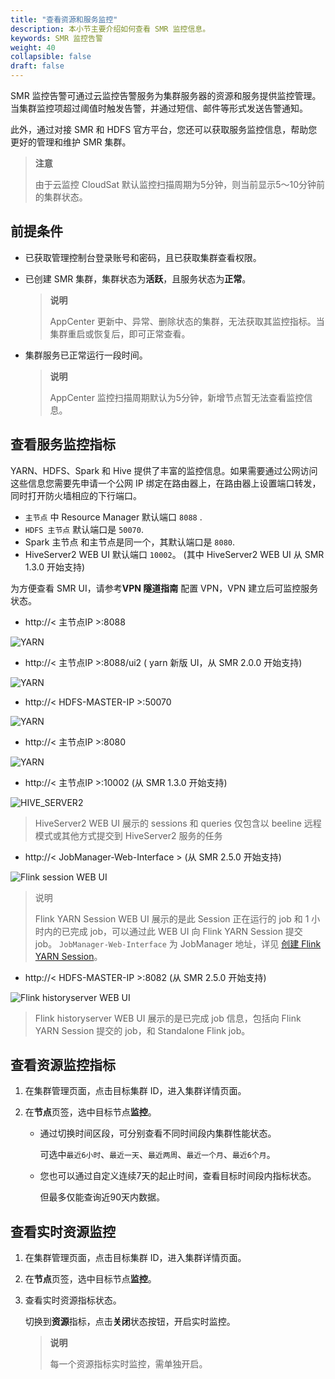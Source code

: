 ```yaml
---
title: "查看资源和服务监控"
description: 本小节主要介绍如何查看 SMR 监控信息。 
keywords: SMR 监控告警
weight: 40
collapsible: false
draft: false
---
```



SMR 监控告警可通过云监控告警服务为集群服务器的资源和服务提供监控管理。当集群监控项超过阈值时触发告警，并通过短信、邮件等形式发送告警通知。

此外，通过对接 SMR 和 HDFS 官方平台，您还可以获取服务监控信息，帮助您更好的管理和维护 SMR 集群。

> **注意**
> 
> 由于云监控 CloudSat 默认监控扫描周期为5分钟，则当前显示5～10分钟前的集群状态。

## 前提条件

- 已获取管理控制台登录账号和密码，且已获取集群查看权限。
- 已创建 SMR 集群，集群状态为**活跃**，且服务状态为**正常**。 
  
  > **说明**
  >
  > AppCenter 更新中、异常、删除状态的集群，无法获取其监控指标。当集群重启或恢复后，即可正常查看。
  
- 集群服务已正常运行一段时间。
  
  > **说明**
  >
  > AppCenter 监控扫描周期默认为5分钟，新增节点暂无法查看监控信息。

## 查看服务监控指标

YARN、HDFS、Spark 和 Hive 提供了丰富的监控信息。如果需要通过公网访问这些信息您需要先申请一个公网 IP 绑定在路由器上，在路由器上设置端口转发，同时打开防火墙相应的下行端口。

- `主节点` 中 Resource Manager 默认端口 `8088` .
- `HDFS 主节点` 默认端口是 `50070`.
- Spark 主节点 和主节点是同一个，其默认端口是 `8080`.
- HiveServer2 WEB UI 默认端口 `10002`。 (其中 HiveServer2 WEB UI 从 SMR 1.3.0 开始支持)

为方便查看 SMR UI，请参考**VPN 隧道指南** 配置 VPN，VPN 建立后可监控服务状态。

- http://< 主节点IP >:8088

![YARN](../../../_images/yarn_monitoring.png)

- http://< 主节点IP >:8088/ui2  ( yarn 新版 UI，从 SMR 2.0.0 开始支持)

![YARN](../../../_images/yarn_monitoring_ui2.png)

- http://< HDFS-MASTER-IP >:50070

![YARN](../../../_images/hdfs_monitoring.png)

- http://< 主节点IP >:8080

![YARN](../../../_images/spark_monitoring.png)

- http://< 主节点IP >:10002 (从 SMR 1.3.0 开始支持)

![HIVE_SERVER2](../../../_images/hive_server2_monitoring.png)
> HiveServer2 WEB UI 展示的 sessions 和 queries 仅包含以 beeline 远程模式或其他方式提交到 HiveServer2 服务的任务

- http://< JobManager-Web-Interface > (从 SMR 2.5.0 开始支持)

![Flink session WEB UI](../../../_images/flink_session_dashboard.png)

> 说明
>
> Flink YARN Session WEB UI 展示的是此 Session 正在运行的 job 和 1 小时内的已完成 job，可以通过此 WEB UI 向 Flink YARN Session 提交 job。 `JobManager-Web-Interface` 为 JobManager 地址，详见 [创建 Flink YARN Session](../../database_userguide/smr_flink)。

- http://< HDFS-MASTER-IP >:8082 (从 SMR 2.5.0 开始支持)

![Flink historyserver WEB UI](../../../_images/flink_dashboard.png)

> Flink historyserver WEB UI 展示的是已完成 job 信息，包括向 Flink YARN Session 提交的 job，和 Standalone Flink job。

## 查看资源监控指标

1. 在集群管理页面，点击目标集群 ID，进入集群详情页面。
2. 在**节点**页签，选中目标节点**监控**。

   - 通过切换时间区段，可分别查看不同时间段内集群性能状态。
     
     可选中`最近6小时`、`最近一天`、`最近两周`、`最近一个月`、`最近6个月`。
     
   - 您也可以通过自定义连续7天的起止时间，查看目标时间段内指标状态。
   
     但最多仅能查询近90天内数据。

## 查看实时资源监控

1. 在集群管理页面，点击目标集群 ID，进入集群详情页面。

2. 在**节点**页签，选中目标节点**监控**。
   
3. 查看实时资源指标状态。

   切换到**资源**指标，点击**关闭**状态按钮，开启实时监控。

   > **说明**
   >
   > 每一个资源指标实时监控，需单独开启。
